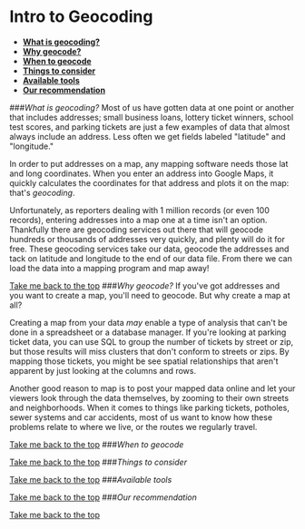 Intro to Geocoding
=======================


- [**What is geocoding?**](https://github.com/eklucas/Little-Helpers/blob/master/Intro_to_geocoding.md#what-is-geocoding) 
- [**Why geocode?**](https://github.com/eklucas/Little-Helpers/blob/master/Intro_to_geocoding.md#why-geocode)
- [**When to geocode**](https://github.com/eklucas/Little-Helpers/blob/master/Intro_to_geocoding.md#when-to-geocode)
- [**Things to consider**](https://github.com/eklucas/Little-Helpers/blob/master/Intro_to_geocoding.md#things-to-consider)
- [**Available tools**](https://github.com/eklucas/Little-Helpers/blob/master/Intro_to_geocoding.md#available-tools)
- [**Our recommendation**](https://github.com/eklucas/Little-Helpers/blob/master/Intro_to_geocoding.md#our-recommendation) 


###_What is geocoding?_
Most of us have gotten data at one point or another that includes addresses; small business loans, lottery ticket winners, school test scores, and parking tickets are just a few examples of data that almost always include an address. Less often we get fields labeled "latitude" and "longitude."

In order to put addresses on a map, any mapping software needs those lat and long coordinates. When you enter an address into Google Maps, it quickly calculates the coordinates for that address and plots it on the map: that's *_geocoding_*.

Unfortunately, as reporters dealing with 1 million records (or even 100 records), entering addresses into a map one at a time isn't an option. Thankfully there are geocoding services out there that will geocode hundreds or thousands of addresses very quickly, and plenty will do it for free. These geocoding services take our data, geocode the addresses and tack on latitude and longitude to the end of our data file. From there we can load the data into a mapping program and map away!

[Take me back to the top](https://github.com/eklucas/Little-Helpers/blob/master/Intro_to_geocoding.md#intro-to-geocoding)
###_Why geocode?_
If you've got addresses and you want to create a map, you'll need to geocode. But why create a map at all? 

Creating a map from your data _may_ enable a type of analysis that can't be done in a spreadsheet or a database manager. If you're looking at parking ticket data, you can use SQL to group the number of tickets by street or zip, but those results will miss clusters that don't conform to streets or zips. By mapping those tickets, you might be see spatial relationships that aren't apparent by just looking at the columns and rows.

Another good reason to map is to post your mapped data online and let your viewers look through the data themselves, by zooming to their own streets and neighborhoods. When it comes to things like parking tickets, potholes, sewer systems and car accidents, most of us want to know how these problems relate to where we live, or the routes we regularly travel. 

[Take me back to the top](https://github.com/eklucas/Little-Helpers/blob/master/Intro_to_geocoding.md#intro-to-geocoding)
###_When to geocode_


[Take me back to the top](https://github.com/eklucas/Little-Helpers/blob/master/Intro_to_geocoding.md#intro-to-geocoding)
###_Things to consider_


[Take me back to the top](https://github.com/eklucas/Little-Helpers/blob/master/Intro_to_geocoding.md#intro-to-geocoding)
###_Available tools_


[Take me back to the top](https://github.com/eklucas/Little-Helpers/blob/master/Intro_to_geocoding.md#intro-to-geocoding)
###_Our recommendation_


[Take me back to the top](https://github.com/eklucas/Little-Helpers/blob/master/Intro_to_geocoding.md#intro-to-geocoding)
